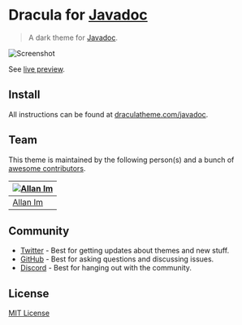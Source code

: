 # Dracula for [Javadoc](https://docs.oracle.com/javase/8/docs/api/)

> A dark theme for [Javadoc](https://docs.oracle.com/javase/8/docs/api/).

![Screenshot](./screenshot.png)

See [live preview](https://dracula.github.io/javadoc/jdk8/index.html).

## Install

All instructions can be found at [draculatheme.com/javadoc](https://draculatheme.com/javadoc).

## Team

This theme is maintained by the following person(s) and a bunch of [awesome contributors](https://github.com/dracula/javadoc/graphs/contributors).

| [![Allan Im](https://avatars0.githubusercontent.com/u/1031841?v=3&s=70)](https://github.com/allanim) |
| ---------------------------------------------------------------------------------------------------- |
| [Allan Im](https://github.com/allanim)                                                               |

## Community

- [Twitter](https://twitter.com/draculatheme) - Best for getting updates about themes and new stuff.
- [GitHub](https://github.com/dracula/dracula-theme/discussions) - Best for asking questions and discussing issues.
- [Discord](https://draculatheme.com/discord-invite) - Best for hanging out with the community.

## License

[MIT License](./LICENSE)
